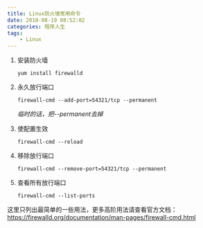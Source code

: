 ```yaml
---
title: Linux防火墙常用命令
date: 2018-08-19 08:52:02
categories: 程序人生
tags:
    - Linux
---
```

1. 安装防火墙

    ```
    yum install firewalld
    ```

2. 永久放行端口

    ```
    firewall-cmd --add-port=54321/tcp --permanent
    ```
    *临时的话，把--permanent去掉*
    
3. 使配置生效

    ```
    firewall-cmd --reload
    ```
    
4. 移除放行端口
    ```
    firewall-cmd --remove-port=54321/tcp --permanent
    ```
    
5. 查看所有放行端口
    ```
    firewall-cmd --list-ports
    ```
    
这里只列出最简单的一些用法，更多高阶用法请查看官方文档：https://firewalld.org/documentation/man-pages/firewall-cmd.html    
    